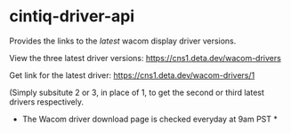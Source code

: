 # cintiq-driver-api
Provides the links to the *latest* wacom display driver versions.

View the three latest driver versions:
https://cns1.deta.dev/wacom-drivers

Get link for the latest driver:
https://cns1.deta.dev/wacom-drivers/1 

(Simply subsitute 2 or 3, in place of 1, to get the second or third latest drivers respectively.

* The Wacom driver download page is checked everyday at 9am PST *
